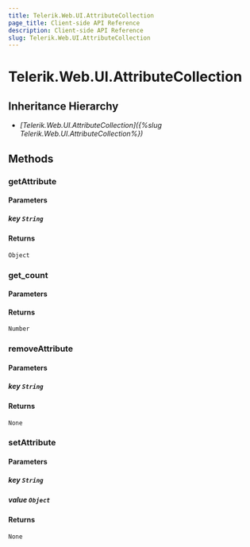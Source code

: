 ```yaml
---
title: Telerik.Web.UI.AttributeCollection
page_title: Client-side API Reference
description: Client-side API Reference
slug: Telerik.Web.UI.AttributeCollection
---
```


# Telerik.Web.UI.AttributeCollection  

## Inheritance Hierarchy

* *[Telerik.Web.UI.AttributeCollection]({%slug Telerik.Web.UI.AttributeCollection%})*

## Methods

### getAttribute

#### Parameters

##### key `String`

#### Returns

`Object` 

### get_count

#### Parameters

#### Returns

`Number` 

### removeAttribute

#### Parameters

##### key `String` 

#### Returns

`None` 

###  setAttribute

#### Parameters

##### key `String`

##### value `Object`

#### Returns

`None` 


